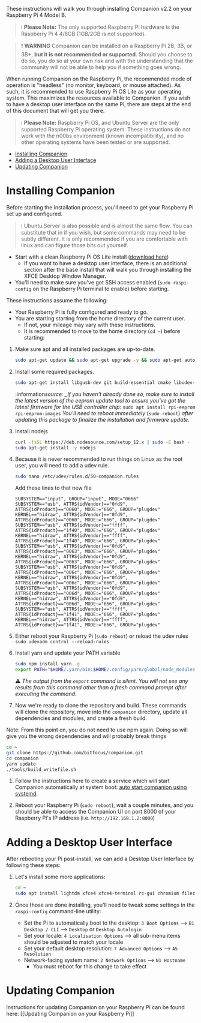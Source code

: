 These instructions will walk you through installing Companion v2.2 on your Raspberry Pi 4 Model B.

> :information_source: **Please Note:** The only supported Raspberry Pi hardware is the Raspberry Pi 4 4/8GB (1GB/2GB is not supported).

> :exclamation: **WARNING** Companion can be installed on a Raspberry Pi 2B, 3B, or 3B+, **but it is not recommended or supported**. Should you choose to do so, you do so at your own risk and with the understanding that the community will not be able to help you if something goes wrong.

When running Companion on the Raspberry Pi, the recommended mode of operation is "headless" (no monitor, keyboard, or mouse attached). As such, it is recommended to use Raspberry Pi OS Lite as your operating system. This maximizes the resources available to Companion. If you wish to have a desktop user interface on the same Pi, there are steps at the end of this document that will get you there.

> :information_source: **Please Note:** Raspberry Pi OS, and Ubuntu Server are the only supported Raspberry Pi operating system. These instructions do not work with the n00bs environment (known incompatibility), and no other operating systems have been tested or are supported.

- [Installing Companion](#installing-companion)
- [Adding a Desktop User Interface](#adding-a-desktop-user-interface)
- [Updating Companion](https://github.com/bitfocus/companion/wiki/Manual-Install-on-Raspberry-Pi#updating-companion)

# Installing Companion

Before starting the installation process, you'll need to get your Raspberry Pi set up and configured.

> :information_source: Ubuntu Server is also possible and is almost the same flow. You can substitute that in if you wish, but some commands may need to be subtly different. It is only recommended if you are comfortable with linux and can figure those bits out yourself.

- Start with a clean Raspberry Pi OS Lite install ([download here](https://downloads.raspberrypi.org/raspios_lite_armhf_latest))
  - If you want to have a desktop user interface, there is an additional section after the base install that will walk you through installing the XFCE Desktop Window Manager.
- You'll need to make sure you've got SSH access enabled (`sudo raspi-config` on the Raspberry Pi terminal to enable) before starting.

These instructions assume the following:

- Your Raspberry Pi is fully configured and ready to go.
- You are starting starting from the home directory of the current user.
  - If not, your mileage may vary with these instructions.
  - It is recommended to move to the home directory (`cd ~`) before starting:

1. Make sure apt and all installed packages are up-to-date.

   ```bash
   sudo apt-get update && sudo apt-get upgrade -y && sudo apt-get autoclean -y && sudo apt-get autoremove
   ```

1. Install some required packages.

   ```bash
   sudo apt-get install libgusb-dev git build-essential cmake libudev-dev libusb-1.0-0-dev curl -y
   ```

   :information*source: \_If you haven't already done so, make sure to install the latest version of the eeprom update tool to ensure you've got the latest firmware for the USB controller chip:*
   `sudo apt install rpi-eeprom rpi-eeprom-images`
   _You'll need to reboot immediately_ (`sudo reboot`) _after updating this package to finalize the installation and firmware update._

1. Install nodejs

   ```bash
   curl -fsSL https://deb.nodesource.com/setup_12.x | sudo -E bash -
   sudo apt-get install -y nodejs
   ```

1. Because it is never recommended to run things on Linux as the root user, you will need to add a udev rule.

   ```bash
   sudo nano /etc/udev/rules.d/50-companion.rules
   ```

   Add these lines to that new file

   ```
   SUBSYSTEM=="input", GROUP="input", MODE="0666"
   SUBSYSTEM=="usb", ATTRS{idVendor}=="0fd9", ATTRS{idProduct}=="0060", MODE:="666", GROUP="plugdev"
   KERNEL=="hidraw", ATTRS{idVendor}=="0fd9", ATTRS{idProduct}=="0060", MODE:="666", GROUP="plugdev"
   SUBSYSTEM=="usb", ATTRS{idVendor}=="ffff", ATTRS{idProduct}=="1f40", MODE:="666", GROUP="plugdev"
   KERNEL=="hidraw", ATTRS{idVendor}=="ffff", ATTRS{idProduct}=="1f40", MODE:="666", GROUP="plugdev"
   SUBSYSTEM=="usb", ATTRS{idVendor}=="0fd9", ATTRS{idProduct}=="0063", MODE:="666", GROUP="plugdev"
   KERNEL=="hidraw", ATTRS{idVendor}=="0fd9", ATTRS{idProduct}=="0063", MODE:="666", GROUP="plugdev"
   SUBSYSTEM=="usb", ATTRS{idVendor}=="0fd9", ATTRS{idProduct}=="006c", MODE:="666", GROUP="plugdev"
   KERNEL=="hidraw", ATTRS{idVendor}=="0fd9", ATTRS{idProduct}=="006c", MODE:="666", GROUP="plugdev"
   SUBSYSTEM=="usb", ATTRS{idVendor}=="0fd9", ATTRS{idProduct}=="006d", MODE:="666", GROUP="plugdev"
   KERNEL=="hidraw", ATTRS{idVendor}=="0fd9", ATTRS{idProduct}=="006d", MODE:="666", GROUP="plugdev"
   SUBSYSTEM=="usb", ATTRS{idVendor}=="ffff", ATTRS{idProduct}=="1f41", MODE:="666", GROUP="plugdev"
   KERNEL=="hidraw", ATTRS{idVendor}=="ffff", ATTRS{idProduct}=="1f41", MODE:="666", GROUP="plugdev"
   ```

1. Either reboot your Raspberry Pi (`sudo reboot`) or reload the udev rules `sudo udevadm control --reload-rules`

1. Install yarn and update your PATH variable

   ```bash
   sudo npm install yarn -g
   export PATH="$HOME/.yarn/bin:$HOME/.config/yarn/global/node_modules/.bin:$PATH"
   ```

   :warning: _The output from the `export` command is silent. You will not see any results from this command other than a fresh command prompt after executing the command._

1. Now we're ready to clone the repository and build. These commands will clone the repository, move into the `companion` directory, update all dependencies and modules, and create a fresh build.

Note: From this point on, you do not need to use npm again. Doing so will give you the wrong dependencies and will probably break things

   ```bash
   cd ~
   git clone https://github.com/bitfocus/companion.git
   cd companion
   yarn update
   ./tools/build_writefile.sh
   ```

1. Follow the instructions here to create a service which will start Companion automatically at system boot: [auto start companion using systemd](https://github.com/bitfocus/companion/wiki/Auto-Start-Companion-on-Linux-Using-systemd).

1. Reboot your Raspberry Pi (`sudo reboot`), wait a couple minutes, and you should be able to access the Companion UI on port 8000 of your Raspberry Pi's IP address (i.e. `http://192.168.1.2:8000`)

# Adding a Desktop User Interface

After rebooting your Pi post-install, we can add a Desktop User Interface by following these steps:

1. Let's install some more applications:

   ```bash
   cd ~
   sudo apt install lightdm xfce4 xfce4-terminal rc-gui chromium filezilla
   ```

2. Once those are done installing, you'll need to tweak some settings in the `raspi-config` command-line utility:
   - Set the Pi to automatically boot to the desktop: `3 Boot Options` --> `B1 Desktop / CLI` --> `Desktop` or `Desktop Autologin`
   - Set your locale: `4 Localisation Options` --> all sub-menu items should be adjusted to match your locale
   - Set your default desktop resolution: `7 Advanced Options` --> `A5 Resolution`
   - Network-facing system name: `2 Network Options` --> `N1 Hostname`
     - You must reboot for this change to take effect

# Updating Companion

Instructions for updating Companion on your Raspberry Pi can be found here: [[Updating Companion on your Raspberry Pi]]
